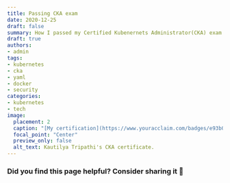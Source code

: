 ```yaml
---
title: Passing CKA exam
date: 2020-12-25
draft: false
summary: How I passed my Certified Kubenernets Administrator(CKA) exam.
draft: true
authors:
- admin
tags:
- kubernetes
- cka
- yaml
- docker
- security
categories:
- kubernetes
- tech
image:
  placement: 2
  caption: "[My certification](https://www.youracclaim.com/badges/e93b0ba2-51ea-41b3-82ba-10cf4d67ac70)"
  focal_point: "Center"
  preview_only: false
  alt_text: Kautilya Tripathi's CKA certificate.
---
```



### Did you find this page helpful? Consider sharing it 🙌
